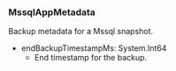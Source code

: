 ### MssqlAppMetadata
Backup metadata for a Mssql snapshot.

- endBackupTimestampMs: System.Int64
  - End timestamp for the backup.
